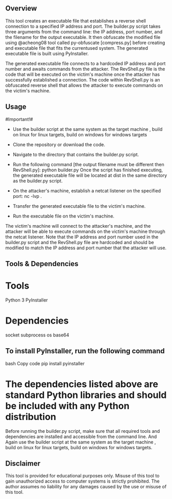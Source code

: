 ## Overview ##

This tool creates an executable file that establishes a reverse shell connection to a specified IP address and port. The builder.py script takes three arguments from the command line: the IP address, port number, and the filename for the output executable. It then obfuscate the modified file using @acheong08 tool called py-obfuscate [compress.py] before creating and executable file that fits the currentused system. The generated executable file is built using PyInstaller.

The generated executable file connects to a hardcoded IP address and port number and awaits commands from the attacker. The RevShell.py file is the code that will be executed on the victim's machine once the attacker has successfully established a connection. The code within RevShell.py is an obfuscated reverse shell that allows the attacker to execute commands on the victim's machine.

## Usage ##

#Important!#
* Use the builder script at the same system as the target machine , build on linux for linux targets, build on windows for windows targets

* Clone the repository or download the code.
* Navigate to the directory that contains the builder.py script.
* Run the following command [the output filename must be different then RevShell.py]: python builder.py <IP address> <port number> <output filename> 
Once the script has finished executing, the generated executable file will be located at dist in the same directory as the builder.py script.

* On the attacker's machine, establish a netcat listener on the specified port: nc -lvp <port number>.
* Transfer the generated executable file to the victim's machine.
* Run the executable file on the victim's machine.

The victim's machine will connect to the attacker's machine, and the attacker will be able to execute commands on the victim's machine through the netcat listener.
Note that the IP address and port number used in the builder.py script and the RevShell.py file are hardcoded and should be modified to match the IP address and port number that the attacker will use.

## Tools & Dependencies ##

# Tools #

Python 3
PyInstaller 

# Dependencies #

socket
subprocess
os
base64

## To install PyInstaller, run the following command ##

bash
Copy code
pip install pyinstaller

# The dependencies listed above are standard Python libraries and should be included with any Python distribution #

Before running the builder.py script, make sure that all required tools and dependencies are installed and accessible from the command line.
And Again use the builder script at the same system as the target machine , build on linux for linux targets, build on windows for windows targets.

## Disclaimer ##
This tool is provided for educational purposes only. Misuse of this tool to gain unauthorized access to computer systems is strictly prohibited. The author assumes no liability for any damages caused by the use or misuse of this tool.
